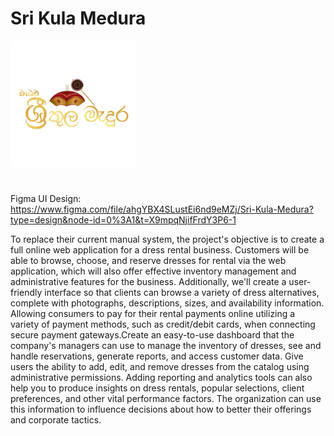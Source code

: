 # Sri Kula Medura 
<img src="https://github.com/ranidu-harshana/SriKulaMedura/blob/c0e371b4eccf01a4bd0466d4420e65ba671008e1/Readmelogo.png" width="40%">


#
#
#


Figma UI Design: https://www.figma.com/file/ahgYBX4SLustEi6nd9eMZj/Sri-Kula-Medura?type=design&node-id=0%3A1&t=X9mpqNjifFrdY3P6-1

To replace their current manual system, the project's objective is to create a full online web application for a dress rental business. Customers will be able to browse, choose, and reserve dresses for rental via the web application, which will also offer effective inventory management and administrative features for the business. Additionally, we'll create a user-friendly interface so that clients can browse a variety of dress alternatives, complete with photographs, descriptions, sizes, and availability information. Allowing consumers to pay for their rental payments online utilizing a variety of payment methods, such as credit/debit cards, when connecting secure payment gateways.Create an easy-to-use dashboard that the company's managers can use to manage the inventory of dresses, see and handle reservations, generate reports, and access customer data. Give users the ability to add, edit, and remove dresses from the catalog using administrative permissions. Adding reporting and analytics tools can also help you to produce insights on dress rentals, popular selections, client preferences, and other vital performance factors. The organization can use this information to influence decisions about how to better their offerings and corporate tactics.
